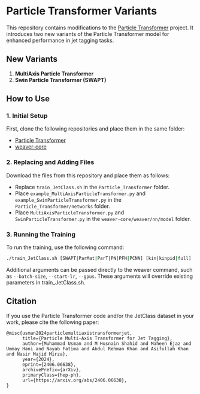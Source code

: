 # Particle Transformer Variants

This repository contains modifications to the [Particle Transformer](https://github.com/jet-universe/particle_transformer) project. It introduces two new variants of the Particle Transformer model for enhanced performance in jet tagging tasks.

## New Variants
1. **MultiAxis Particle Transformer**
2. **Swin Particle Transformer (SWAPT)**

## How to Use

### 1. Initial Setup
First, clone the following repositories and place them in the same folder:
- [Particle Transformer](https://github.com/jet-universe/particle_transformer)
- [weaver-core](https://github.com/hqucms/weaver-core)

### 2. Replacing and Adding Files
Download the files from this repository and place them as follows:

- Replace `train_JetClass.sh` in the `Particle_Transformer` folder.
- Place `example_MultiAxisParticleTransformer.py` and `example_SwinParticleTransformer.py` in the `Particle_Transformer/networks` folder.
- Place `MultiAxisParticleTransformer.py` and `SwinParticleTransformer.py` in the `weaver-core/weaver/nn/model` folder.

### 3. Running the Training
To run the training, use the following command:

```bash
./train_JetClass.sh [SWAPT|ParMat|ParT|PN|PFN|PCNN] [kin|kinpid|full] ...
```

Additional arguments can be passed directly to the weaver command, such as `--batch-size`, `--start-lr`, `--gpus`. These arguments will override existing parameters in train_JetClass.sh.

## Citation
If you use the Particle Transformer code and/or the JetClass dataset in your work, please cite the following paper:
```
@misc{usman2024particlemultiaxistransformerjet,
      title={Particle Multi-Axis Transformer for Jet Tagging}, 
      author={Muhammad Usman and M Husnain Shahid and Maheen Ejaz and Ummay Hani and Nayab Fatima and Abdul Rehman Khan and Asifullah Khan and Nasir Majid Mirza},
      year={2024},
      eprint={2406.06638},
      archivePrefix={arXiv},
      primaryClass={hep-ph},
      url={https://arxiv.org/abs/2406.06638}, 
}
```
